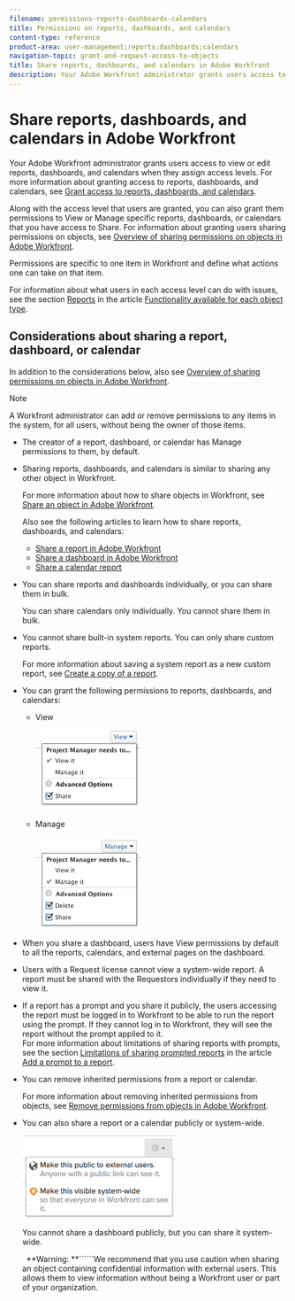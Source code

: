 ```yaml
---
filename: permissions-reports-dashboards-calendars
title: Permissions on reports, dashboards, and calendars
content-type: reference
product-area: user-management;reports;dashboards;calendars
navigation-topic: grant-and-request-access-to-objects
title: Share reports, dashboards, and calendars in Adobe Workfront
description: Your Adobe Workfront administrator grants users access to view or edit reports, dashboards, and calendars when they assign access levels. For more information about granting access to reports, dashboards, and calendars, see Grant access to reports, dashboards, and calendars.
---
```


# Share reports, dashboards, and calendars in Adobe Workfront

Your Adobe Workfront administrator grants users access to view or edit reports, dashboards, and calendars when they assign access levels. For more information about granting access to reports, dashboards, and calendars, see [Grant access to reports, dashboards, and calendars](../../administration-and-setup/add-users/configure-and-grant-access/grant-access-reports-dashboards-calendars.md).

Along with the access level that users are granted, you can also grant them permissions to View or Manage specific reports, dashboards, or calendars that you have access to Share. For information about granting users sharing permissions on objects, see [Overview of sharing permissions on objects in Adobe Workfront](../../workfront-basics/grant-and-request-access-to-objects/sharing-permissions-on-objects-overview.md).

Permissions are specific to one item in Workfront and define what actions one can take on that item.

For information about what users in each access level can do with issues, see the section [Reports](../../administration-and-setup/add-users/access-levels-and-object-permissions/functionality-available-for-each-object-type.md#reports) in the article [Functionality available for each object type](../../administration-and-setup/add-users/access-levels-and-object-permissions/functionality-available-for-each-object-type.md).

## Considerations about sharing a report, dashboard, or calendar

In addition to the considerations below, also see [Overview of sharing permissions on objects in Adobe Workfront](../../workfront-basics/grant-and-request-access-to-objects/sharing-permissions-on-objects-overview.md).

>[!NOTE]
>
>A Workfront administrator can add or remove permissions to any items in the system, for all users, without being the owner of those items.

* The creator of a report, dashboard, or calendar has Manage permissions to them, by default.
* Sharing reports, dashboards, and calendars is similar to sharing any other object in Workfront.

  For more information about how to share objects in Workfront, see [Share an object in Adobe Workfront](../../workfront-basics/grant-and-request-access-to-objects/share-an-object.md).

  Also see the following articles to learn how to share reports, dashboards, and calendars:

   * [Share a report in Adobe Workfront](../../reports-and-dashboards/reports/creating-and-managing-reports/share-report.md) 
   * [Share a dashboard in Adobe Workfront](../../reports-and-dashboards/dashboards/creating-and-managing-dashboards/share-dashboard.md) 
   * [Share a calendar report](../../reports-and-dashboards/reports/calendars/share-a-calendar-report.md)

* You can share reports and dashboards individually, or you can share them in bulk.

  You can share calendars only individually. You cannot share them in bulk.

* You cannot share built-in system reports. You can only share custom reports.

  For more information about saving a system report as a new custom report, see [Create a copy of a report](../../reports-and-dashboards/reports/creating-and-managing-reports/create-copy-report.md).

* You can grant the following permissions to reports, dashboards, and calendars:

   * View

     ![](assets/screen-shot-2014-01-22-at-10.19.55-am.png)

   * Manage

     ![](assets/screen-shot-2014-01-22-at-10.20.13-am.png)

* When you share a dashboard, users have View permissions by default to all the reports, calendars, and external pages on the dashboard.
* Users with a Request license cannot view a system-wide report. A report must be shared with the Requestors individually if they need to view it.
* If a report has a prompt and you share it publicly, the users accessing the report must be logged in to Workfront to be able to run the report using the prompt. If they cannot log in to Workfront, they will see the report without the prompt applied to it.  
  For more information about limitations of sharing reports with prompts, see the section [Limitations of sharing prompted reports](../../reports-and-dashboards/reports/creating-and-managing-reports/add-prompt-report.md#limitations-of-running-public-prompted-reports) in the article [Add a prompt to a report](../../reports-and-dashboards/reports/creating-and-managing-reports/add-prompt-report.md).

* You can remove inherited permissions from a report or calendar.

  For more information about removing inherited permissions from objects, see [Remove permissions from objects in Adobe Workfront](../../workfront-basics/grant-and-request-access-to-objects/remove-permissions-from-objects.md). 

* You can also share a report or a calendar publicly or system-wide.

  ![document_share_public.png](assets/document-share-public.png)

  You cannot share a dashboard publicly, but you can share it system-wide.

  ``` ```**Warning: **``````We recommend that you use caution when sharing an object containing confidential information with external users. This allows them to view information without being a Workfront user or part of your organization.

